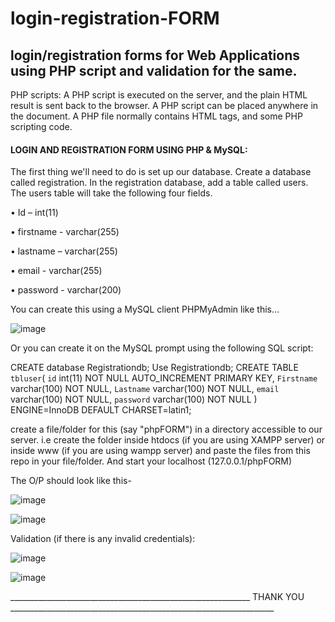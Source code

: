 # login-registration-FORM
## login/registration forms for Web Applications using PHP script and validation for the same.

PHP scripts:
A PHP script is executed on the server, and the plain HTML result is sent back to the browser.
A PHP script can be placed anywhere in the document.
A PHP file normally contains HTML tags, and some PHP scripting code.

#### LOGIN AND REGISTRATION FORM USING PHP & MySQL:

The first thing we'll need to do is set up our database.
Create a database called registration. In the registration database, add a table called users. The users table will take the following four fields.

•	Id – int(11)

•	firstname  -  varchar(255)

•	lastname – varchar(255)

•	email  -  varchar(255)

•	password  -  varchar(200)



You can create this using a MySQL client PHPMyAdmin like this...

 ![image](https://user-images.githubusercontent.com/89801404/134344262-42e63ee6-0dd0-40a5-b4ab-d89b583b9aa0.png)

Or you can create it on the MySQL prompt using the following SQL script:

CREATE database Registrationdb;
Use Registrationdb;
CREATE TABLE `tbluser`(
  `id` int(11) NOT NULL AUTO_INCREMENT PRIMARY KEY,
  `Firstname` varchar(100) NOT NULL,
 `Lastname` varchar(100) NOT NULL,
 `email` varchar(100) NOT NULL,
  `password` varchar(100) NOT NULL
) ENGINE=InnoDB DEFAULT CHARSET=latin1;



create a file/folder for this (say "phpFORM") in a directory accessible to our server. i.e create the folder inside htdocs (if you are using XAMPP server) or inside www (if you are using wampp server) and paste the files from this repo in your file/folder. And start your localhost (127.0.0.1/phpFORM)


The O/P should look like this-

![image](https://user-images.githubusercontent.com/89801404/134345707-fe93ee9c-69ad-4d9c-8d4d-563f58e07a39.png)

![image](https://user-images.githubusercontent.com/89801404/134345792-aea2b627-bbf6-430c-90ec-a686ecb32506.png)


Validation (if there is any invalid credentials):

![image](https://user-images.githubusercontent.com/89801404/134346030-5891228f-4671-4798-bb85-b5effb897ee0.png)

![image](https://user-images.githubusercontent.com/89801404/134346149-445a7e49-3acc-4b93-aa9a-d9a07ca2a2e8.png)



____________________________________________________________ THANK YOU __________________________________________________________________
